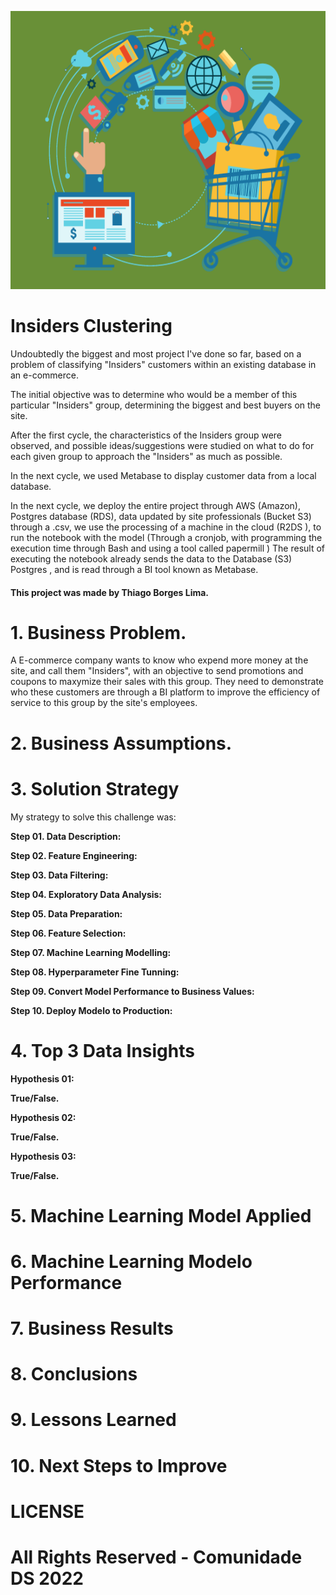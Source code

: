 <img src="https://github.com/ThiagoBorgesLima/insiders_clustering/blob/master/data/insiders.png" width="700" height="445"><br>

# Insiders Clustering

Undoubtedly the biggest and most project I've done so far, based on a problem of classifying "Insiders" customers within an existing database in an e-commerce.

The initial objective was to determine who would be a member of this particular "Insiders" group, determining the biggest and best buyers on the site.

After the first cycle, the characteristics of the Insiders group were observed, and possible ideas/suggestions were studied on what to do for each given group to approach the "Insiders" as much as possible.

In the next cycle, we used Metabase to display customer data from a local database.

In the next cycle, we deploy the entire project through AWS (Amazon), Postgres database (RDS), data updated by site professionals (Bucket S3) through a .csv, we use the processing of a machine in the cloud (R2DS ), to run the notebook with the model (Through a cronjob, with programming the execution time through Bash and using a tool called papermill ) The result of executing the notebook already sends the data to the Database (S3) Postgres , and is read through a BI tool known as Metabase.

#### This project was made by Thiago Borges Lima.

# 1. Business Problem.

A E-commerce company wants to know who expend more money at the site, and call them "Insiders", with an objective to send promotions and coupons to maxymize their sales with this group.
They need to demonstrate who these customers are through a BI platform to improve the efficiency of service to this group by the site's employees.

# 2. Business Assumptions.



# 3. Solution Strategy

My strategy to solve this challenge was:

**Step 01. Data Description:**

**Step 02. Feature Engineering:**

**Step 03. Data Filtering:**

**Step 04. Exploratory Data Analysis:**

**Step 05. Data Preparation:**

**Step 06. Feature Selection:**

**Step 07. Machine Learning Modelling:**

**Step 08. Hyperparameter Fine Tunning:**

**Step 09. Convert Model Performance to Business Values:**

**Step 10. Deploy Modelo to Production:**

# 4. Top 3 Data Insights

**Hypothesis 01:**

**True/False.**

**Hypothesis 02:**

**True/False.**

**Hypothesis 03:**

**True/False.**

# 5. Machine Learning Model Applied

# 6. Machine Learning Modelo Performance

# 7. Business Results

# 8. Conclusions

# 9. Lessons Learned

# 10. Next Steps to Improve

# LICENSE

# All Rights Reserved - Comunidade DS 2022
